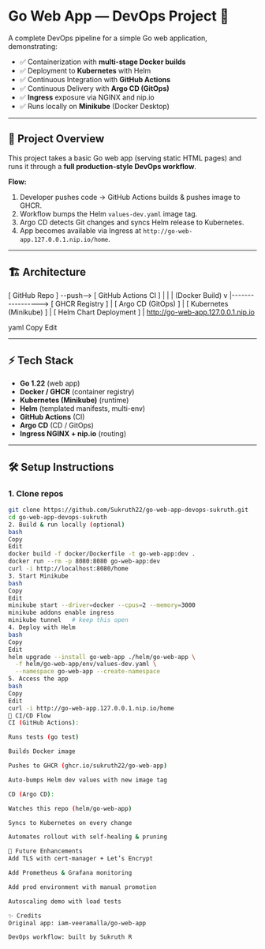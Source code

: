 # Go Web App — DevOps Project 🚀

A complete DevOps pipeline for a simple Go web application, demonstrating:

- ✅ Containerization with **multi-stage Docker builds**  
- ✅ Deployment to **Kubernetes** with Helm  
- ✅ Continuous Integration with **GitHub Actions**  
- ✅ Continuous Delivery with **Argo CD (GitOps)**  
- ✅ **Ingress** exposure via NGINX and nip.io  
- ✅ Runs locally on **Minikube** (Docker Desktop)  

---

## 📖 Project Overview

This project takes a basic Go web app (serving static HTML pages) and runs it through a **full production-style DevOps workflow**.  

**Flow:**
1. Developer pushes code → GitHub Actions builds & pushes image to GHCR.  
2. Workflow bumps the Helm `values-dev.yaml` image tag.  
3. Argo CD detects Git changes and syncs Helm release to Kubernetes.  
4. App becomes available via Ingress at `http://go-web-app.127.0.0.1.nip.io/home`.

---

## 🏗 Architecture

[ GitHub Repo ] --push--> [ GitHub Actions CI ]
| |
| (Docker Build) v
|-----------------> [ GHCR Registry ]
|
[ Argo CD (GitOps) ]
|
[ Kubernetes (Minikube) ]
|
[ Helm Chart Deployment ]
|
http://go-web-app.127.0.0.1.nip.io

yaml
Copy
Edit

---

## ⚡️ Tech Stack

- **Go 1.22** (web app)  
- **Docker / GHCR** (container registry)  
- **Kubernetes (Minikube)** (runtime)  
- **Helm** (templated manifests, multi-env)  
- **GitHub Actions** (CI)  
- **Argo CD** (CD / GitOps)  
- **Ingress NGINX + nip.io** (routing)

---

## 🛠 Setup Instructions

### 1. Clone repos
```bash
git clone https://github.com/Sukruth22/go-web-app-devops-sukruth.git
cd go-web-app-devops-sukruth
2. Build & run locally (optional)
bash
Copy
Edit
docker build -f docker/Dockerfile -t go-web-app:dev .
docker run --rm -p 8080:8080 go-web-app:dev
curl -i http://localhost:8080/home
3. Start Minikube
bash
Copy
Edit
minikube start --driver=docker --cpus=2 --memory=3000
minikube addons enable ingress
minikube tunnel   # keep this open
4. Deploy with Helm
bash
Copy
Edit
helm upgrade --install go-web-app ./helm/go-web-app \
  -f helm/go-web-app/env/values-dev.yaml \
  --namespace go-web-app --create-namespace
5. Access the app
bash
Copy
Edit
curl -i http://go-web-app.127.0.0.1.nip.io/home
🔄 CI/CD Flow
CI (GitHub Actions):

Runs tests (go test)

Builds Docker image

Pushes to GHCR (ghcr.io/sukruth22/go-web-app)

Auto-bumps Helm dev values with new image tag

CD (Argo CD):

Watches this repo (helm/go-web-app)

Syncs to Kubernetes on every change

Automates rollout with self-healing & pruning

🌱 Future Enhancements
Add TLS with cert-manager + Let’s Encrypt

Add Prometheus & Grafana monitoring

Add prod environment with manual promotion

Autoscaling demo with load tests

✨ Credits
Original app: iam-veeramalla/go-web-app

DevOps workflow: built by Sukruth R
